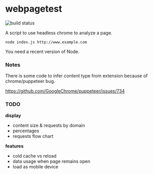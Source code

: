 # webpagetest

![build status](https://travis-ci.org/jacoduplessis/webpagetest.svg?branch=master)

A script to use headless chrome to analyze a page.

```
node index.js http://www.example.com
```

You need a recent version of Node.

### Notes

There is some code to infer content type from extension 
because of chrome/puppeteer bug. 

https://github.com/GoogleChrome/puppeteer/issues/734

### TODO

**display**
- content size & requests by domain
- percentages
- requests flow chart

**features**
- cold cache vs reload
- data usage when page remains open
- load as mobile device